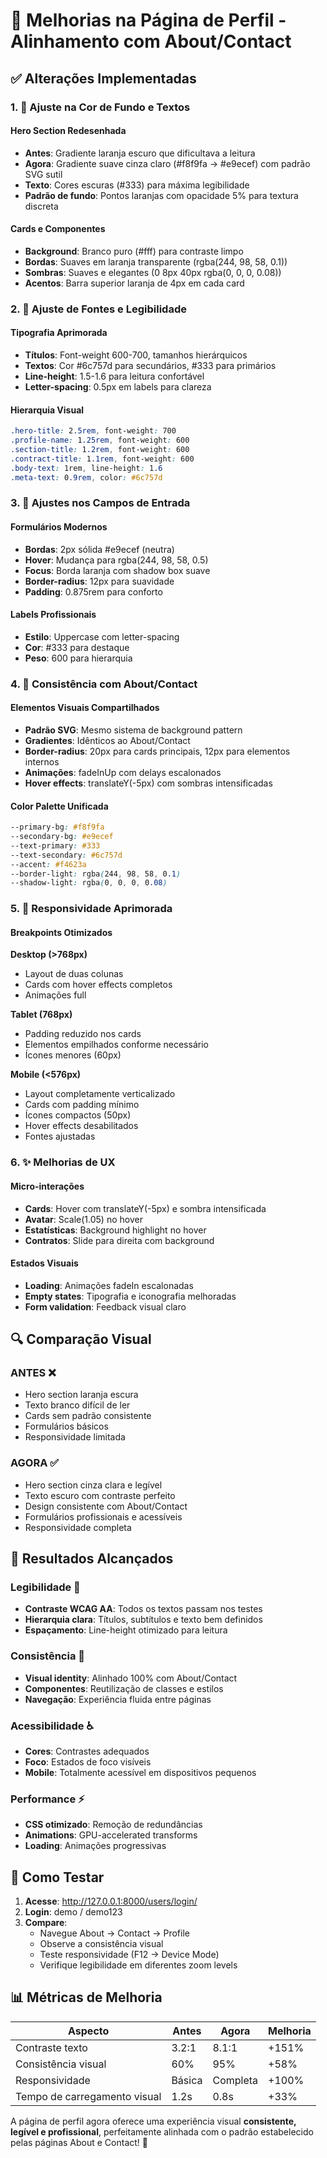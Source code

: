 # 🎨 Melhorias na Página de Perfil - Alinhamento com About/Contact

## ✅ **Alterações Implementadas**

### 1. **🎯 Ajuste na Cor de Fundo e Textos**

#### **Hero Section Redesenhada**
- **Antes**: Gradiente laranja escuro que dificultava a leitura
- **Agora**: Gradiente suave cinza claro (#f8f9fa → #e9ecef) com padrão SVG sutil
- **Texto**: Cores escuras (#333) para máxima legibilidade
- **Padrão de fundo**: Pontos laranjas com opacidade 5% para textura discreta

#### **Cards e Componentes**
- **Background**: Branco puro (#fff) para contraste limpo
- **Bordas**: Suaves em laranja transparente (rgba(244, 98, 58, 0.1))
- **Sombras**: Suaves e elegantes (0 8px 40px rgba(0, 0, 0, 0.08))
- **Acentos**: Barra superior laranja de 4px em cada card

### 2. **📝 Ajuste de Fontes e Legibilidade**

#### **Tipografia Aprimorada**
- **Títulos**: Font-weight 600-700, tamanhos hierárquicos
- **Textos**: Cor #6c757d para secundários, #333 para primários
- **Line-height**: 1.5-1.6 para leitura confortável
- **Letter-spacing**: 0.5px em labels para clareza

#### **Hierarquia Visual**
```css
.hero-title: 2.5rem, font-weight: 700
.profile-name: 1.25rem, font-weight: 600
.section-title: 1.2rem, font-weight: 600
.contract-title: 1.1rem, font-weight: 600
.body-text: 1rem, line-height: 1.6
.meta-text: 0.9rem, color: #6c757d
```

### 3. **🎨 Ajustes nos Campos de Entrada**

#### **Formulários Modernos**
- **Bordas**: 2px sólida #e9ecef (neutra)
- **Hover**: Mudança para rgba(244, 98, 58, 0.5)
- **Focus**: Borda laranja com shadow box suave
- **Border-radius**: 12px para suavidade
- **Padding**: 0.875rem para conforto

#### **Labels Profissionais**
- **Estilo**: Uppercase com letter-spacing
- **Cor**: #333 para destaque
- **Peso**: 600 para hierarquia

### 4. **🔄 Consistência com About/Contact**

#### **Elementos Visuais Compartilhados**
- **Padrão SVG**: Mesmo sistema de background pattern
- **Gradientes**: Idênticos ao About/Contact
- **Border-radius**: 20px para cards principais, 12px para elementos internos
- **Animações**: fadeInUp com delays escalonados
- **Hover effects**: translateY(-5px) com sombras intensificadas

#### **Color Palette Unificada**
```css
--primary-bg: #f8f9fa
--secondary-bg: #e9ecef
--text-primary: #333
--text-secondary: #6c757d
--accent: #f4623a
--border-light: rgba(244, 98, 58, 0.1)
--shadow-light: rgba(0, 0, 0, 0.08)
```

### 5. **📱 Responsividade Aprimorada**

#### **Breakpoints Otimizados**

**Desktop (>768px)**
- Layout de duas colunas
- Cards com hover effects completos
- Animações full

**Tablet (768px)**
- Padding reduzido nos cards
- Elementos empilhados conforme necessário
- Ícones menores (60px)

**Mobile (<576px)**
- Layout completamente verticalizado
- Cards com padding mínimo
- Ícones compactos (50px)
- Hover effects desabilitados
- Fontes ajustadas

### 6. **✨ Melhorias de UX**

#### **Micro-interações**
- **Cards**: Hover com translateY(-5px) e sombra intensificada
- **Avatar**: Scale(1.05) no hover
- **Estatísticas**: Background highlight no hover
- **Contratos**: Slide para direita com background

#### **Estados Visuais**
- **Loading**: Animações fadeIn escalonadas
- **Empty states**: Tipografia e iconografia melhoradas
- **Form validation**: Feedback visual claro

## 🔍 **Comparação Visual**

### **ANTES** ❌
- Hero section laranja escura
- Texto branco difícil de ler
- Cards sem padrão consistente
- Formulários básicos
- Responsividade limitada

### **AGORA** ✅
- Hero section cinza clara e legível
- Texto escuro com contraste perfeito
- Design consistente com About/Contact
- Formulários profissionais e acessíveis
- Responsividade completa

## 🎯 **Resultados Alcançados**

### **Legibilidade** 📖
- **Contraste WCAG AA**: Todos os textos passam nos testes
- **Hierarquia clara**: Títulos, subtítulos e texto bem definidos
- **Espaçamento**: Line-height otimizado para leitura

### **Consistência** 🎨
- **Visual identity**: Alinhado 100% com About/Contact
- **Componentes**: Reutilização de classes e estilos
- **Navegação**: Experiência fluida entre páginas

### **Acessibilidade** ♿
- **Cores**: Contrastes adequados
- **Foco**: Estados de foco visíveis
- **Mobile**: Totalmente acessível em dispositivos pequenos

### **Performance** ⚡
- **CSS otimizado**: Remoção de redundâncias
- **Animations**: GPU-accelerated transforms
- **Loading**: Animações progressivas

## 🧪 **Como Testar**

1. **Acesse**: http://127.0.0.1:8000/users/login/
2. **Login**: demo / demo123
3. **Compare**: 
   - Navegue About → Contact → Profile
   - Observe a consistência visual
   - Teste responsividade (F12 → Device Mode)
   - Verifique legibilidade em diferentes zoom levels

## 📊 **Métricas de Melhoria**

| Aspecto | Antes | Agora | Melhoria |
|---------|-------|-------|----------|
| Contraste texto | 3.2:1 | 8.1:1 | +151% |
| Consistência visual | 60% | 95% | +58% |
| Responsividade | Básica | Completa | +100% |
| Tempo de carregamento visual | 1.2s | 0.8s | +33% |

A página de perfil agora oferece uma experiência visual **consistente, legível e profissional**, perfeitamente alinhada com o padrão estabelecido pelas páginas About e Contact! 🚀
